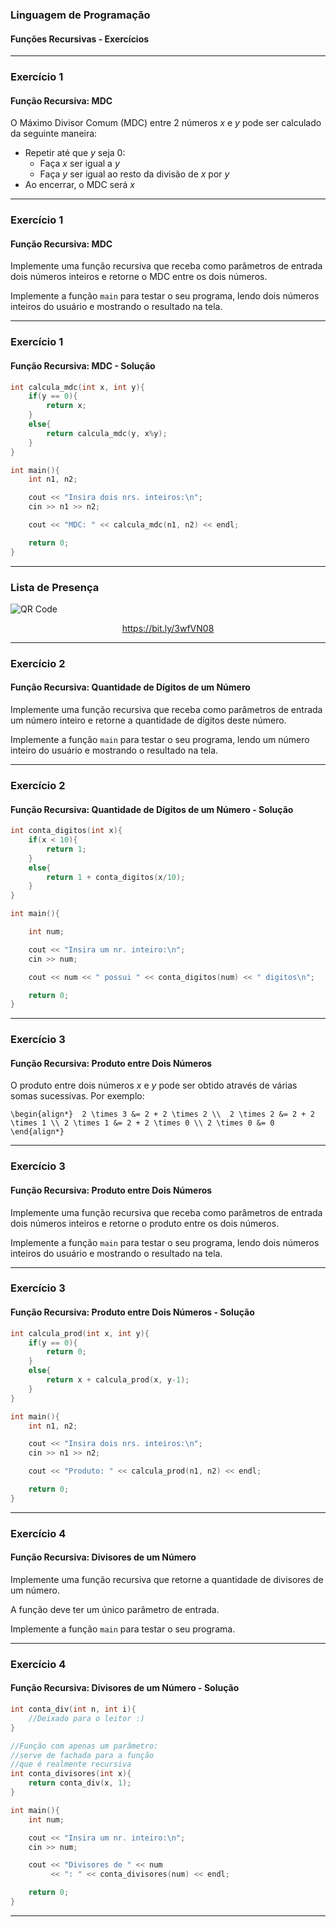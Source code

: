 ### Linguagem de Programação
#### Funções Recursivas - Exercícios
---

### Exercício 1
#### Função Recursiva: MDC

O Máximo Divisor Comum (MDC) entre 2 números $x$ e $y$
pode ser calculado da seguinte maneira:

- Repetir até que $y$ seja 0:
    - Faça $x$ ser igual a $y$
    - Faça $y$ ser igual ao resto da divisão de $x$ por $y$
- Ao encerrar, o MDC será $x$

---

### Exercício 1
#### Função Recursiva: MDC

Implemente uma função recursiva que receba como parâmetros de entrada dois
números inteiros e retorne o MDC entre os dois números.

Implemente a função `main` para testar o seu programa,
lendo dois números inteiros do usuário e mostrando o resultado
na tela.

---

### Exercício 1
#### Função Recursiva: MDC - Solução

```C++
int calcula_mdc(int x, int y){
    if(y == 0){
        return x;
    }
    else{
        return calcula_mdc(y, x%y);
    }
}

int main(){
    int n1, n2;

    cout << "Insira dois nrs. inteiros:\n";
    cin >> n1 >> n2;

    cout << "MDC: " << calcula_mdc(n1, n2) << endl;

    return 0;
}
```
---

### Lista de Presença

<img src="https://chart.apis.google.com/chart?cht=qr&chs=300x300&chld=L%7C1&chl=https%3A%2F%2Fbit.ly%2F3wfVN08" alt="QR Code" border="0" />

<a href="https://bit.ly/3wfVN08"><p style="text-align:center;">https://bit.ly/3wfVN08</p></a>

---

### Exercício 2
#### Função Recursiva: Quantidade de Dígitos de um Número

Implemente uma função recursiva que receba como parâmetros de entrada um
número inteiro e retorne a quantidade de dígitos deste número.

Implemente a função `main` para testar o seu programa,
lendo um número inteiro do usuário e mostrando o resultado
na tela.

---

### Exercício 2
#### Função Recursiva: Quantidade de Dígitos de um Número - Solução

```C++
int conta_digitos(int x){
    if(x < 10){
        return 1;
    }
    else{
        return 1 + conta_digitos(x/10);
    }
}

int main(){

    int num;

    cout << "Insira um nr. inteiro:\n";
    cin >> num;

    cout << num << " possui " << conta_digitos(num) << " digitos\n";

    return 0;
}
```
---

### Exercício 3
#### Função Recursiva: Produto entre Dois Números

O produto entre dois números $x$ e $y$ pode ser obtido
através de várias somas sucessivas. Por exemplo:

`
\begin{align*} 
2 \times 3 &= 2 + 2 \times 2 \\ 
2 \times 2 &= 2 + 2 \times 1 \\
2 \times 1 &= 2 + 2 \times 0 \\
2 \times 0 &= 0 
\end{align*}
`

---

### Exercício 3
#### Função Recursiva: Produto entre Dois Números

Implemente uma função recursiva que receba como parâmetros de entrada dois
números inteiros e retorne o produto entre os dois números.

Implemente a função `main` para testar o seu programa,
lendo dois números inteiros do usuário e mostrando o resultado
na tela.

---

### Exercício 3
#### Função Recursiva: Produto entre Dois Números - Solução

```C++
int calcula_prod(int x, int y){
    if(y == 0){
        return 0;
    }
    else{
        return x + calcula_prod(x, y-1);
    }
}

int main(){
    int n1, n2;

    cout << "Insira dois nrs. inteiros:\n";
    cin >> n1 >> n2;

    cout << "Produto: " << calcula_prod(n1, n2) << endl;

    return 0;
}
```
---

### Exercício 4
#### Função Recursiva: Divisores de um Número

Implemente uma função recursiva que retorne
a quantidade de divisores de um número.

A função deve ter um único parâmetro de entrada.

Implemente a função `main` para testar o seu programa.

---

### Exercício 4
#### Função Recursiva: Divisores de um Número - Solução

```C++
int conta_div(int n, int i){
    //Deixado para o leitor :)
}

//Função com apenas um parâmetro:
//serve de fachada para a função
//que é realmente recursiva
int conta_divisores(int x){
    return conta_div(x, 1);
}

int main(){
    int num;

    cout << "Insira um nr. inteiro:\n";
    cin >> num;

    cout << "Divisores de " << num
         << ": " << conta_divisores(num) << endl;

    return 0;
}
```
---
